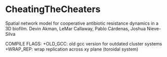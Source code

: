 # CheatingTheCheaters
Spatial network model for cooperative antibiotic resistance dynamics in a 3D biofilm. Devin Akman, LeMar Callaway, Pablo Cárdenas, Joshua Nieve-Silva

COMPILE FLAGS:
+OLD_GCC: old gcc version for outdated cluster systems
+WRAP_REP: wrap replication across xy plane (toroidal system)

